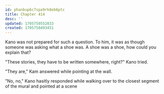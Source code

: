 ```yaml
---
id: phanbup6c7spa9rk8eb6ptc
title: Chapter 414
desc: ''
updated: 1705750552033
created: 1705750493451
---
```


Kano was not prepared for such a question. To him, it was as though someone was asking what a shoe was. A shoe was a shoe, how could you explain that?

"These stories, they have to be written somewhere, right?" Kano tried.

"They are," Kam answered while pointing at the wall.

"No, no," Kano hasitly responded while walking over to the closest segment of the mural and pointed at a scene